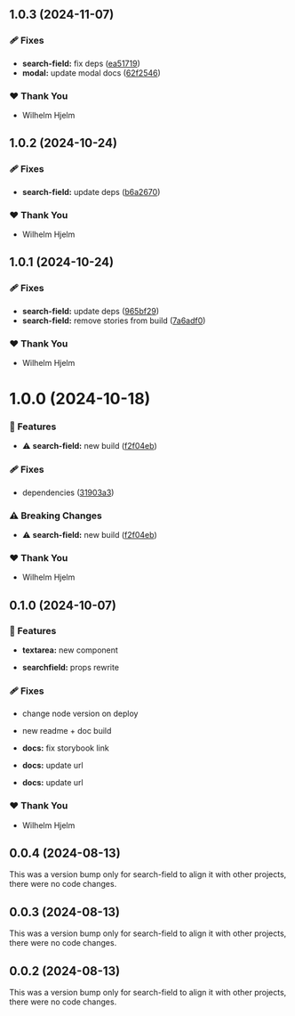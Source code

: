 ## 1.0.3 (2024-11-07)

### 🩹 Fixes

- **search-field:** fix deps ([ea51719](https://github.com/migrationsverket/midas/commit/ea51719))
- **modal:** update modal docs ([62f2546](https://github.com/migrationsverket/midas/commit/62f2546))

### ❤️  Thank You

- Wilhelm Hjelm

## 1.0.2 (2024-10-24)

### 🩹 Fixes

- **search-field:** update deps ([b6a2670](https://github.com/migrationsverket/midas/commit/b6a2670))

### ❤️  Thank You

- Wilhelm Hjelm

## 1.0.1 (2024-10-24)

### 🩹 Fixes

- **search-field:** update deps ([965bf29](https://github.com/migrationsverket/midas/commit/965bf29))
- **search-field:** remove stories from build ([7a6adf0](https://github.com/migrationsverket/midas/commit/7a6adf0))

### ❤️  Thank You

- Wilhelm Hjelm

# 1.0.0 (2024-10-18)

### 🚀 Features

- ⚠️  **search-field:** new build ([f2f04eb](https://github.com/migrationsverket/midas/commit/f2f04eb))

### 🩹 Fixes

- dependencies ([31903a3](https://github.com/migrationsverket/midas/commit/31903a3))

### ⚠️  Breaking Changes

- ⚠️  **search-field:** new build ([f2f04eb](https://github.com/migrationsverket/midas/commit/f2f04eb))

### ❤️  Thank You

- Wilhelm Hjelm

## 0.1.0 (2024-10-07)


### 🚀 Features

- **textarea:** new component

- **searchfield:** props rewrite


### 🩹 Fixes

- change node version on deploy

- new readme + doc build

- **docs:** fix storybook link

- **docs:** update url

- **docs:** update url


### ❤️  Thank You

- Wilhelm Hjelm

## 0.0.4 (2024-08-13)

This was a version bump only for search-field to align it with other projects, there were no code changes.

## 0.0.3 (2024-08-13)

This was a version bump only for search-field to align it with other projects, there were no code changes.

## 0.0.2 (2024-08-13)

This was a version bump only for search-field to align it with other projects, there were no code changes.